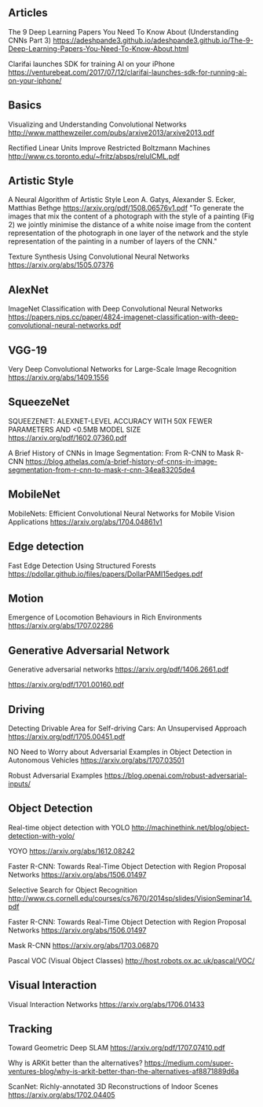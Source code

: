 ## Articles

The 9 Deep Learning Papers You Need To Know About (Understanding CNNs Part 3)
https://adeshpande3.github.io/adeshpande3.github.io/The-9-Deep-Learning-Papers-You-Need-To-Know-About.html

Clarifai launches SDK for training AI on your iPhone
https://venturebeat.com/2017/07/12/clarifai-launches-sdk-for-running-ai-on-your-iphone/

## Basics

Visualizing and Understanding Convolutional Networks
http://www.matthewzeiler.com/pubs/arxive2013/arxive2013.pdf

Rectified Linear Units Improve Restricted Boltzmann Machines
http://www.cs.toronto.edu/~fritz/absps/reluICML.pdf

## Artistic Style

A Neural Algorithm of Artistic Style
Leon A. Gatys, Alexander S. Ecker, Matthias Bethge
https://arxiv.org/pdf/1508.06576v1.pdf
"To generate the images that mix the content of a photograph with the style of a painting (Fig 2) we jointly minimise the distance of a white noise image from the content representation of the photograph in one layer of the network and the style representation of the painting in a number of layers of the CNN."

Texture Synthesis Using Convolutional Neural Networks
https://arxiv.org/abs/1505.07376

## AlexNet

ImageNet Classification with Deep Convolutional Neural Networks
https://papers.nips.cc/paper/4824-imagenet-classification-with-deep-convolutional-neural-networks.pdf

## VGG-19

Very Deep Convolutional Networks for Large-Scale Image Recognition
https://arxiv.org/abs/1409.1556

## SqueezeNet

SQUEEZENET: ALEXNET-LEVEL ACCURACY WITH 50X FEWER PARAMETERS AND <0.5MB MODEL SIZE
https://arxiv.org/pdf/1602.07360.pdf

A Brief History of CNNs in Image Segmentation: From R-CNN to Mask R-CNN
https://blog.athelas.com/a-brief-history-of-cnns-in-image-segmentation-from-r-cnn-to-mask-r-cnn-34ea83205de4

## MobileNet
MobileNets: Efficient Convolutional Neural Networks for Mobile Vision Applications
https://arxiv.org/abs/1704.04861v1

## Edge detection
Fast Edge Detection Using Structured Forests
https://pdollar.github.io/files/papers/DollarPAMI15edges.pdf

## Motion

Emergence of Locomotion Behaviours in Rich Environments
https://arxiv.org/abs/1707.02286

## Generative Adversarial Network

Generative adversarial networks
https://arxiv.org/pdf/1406.2661.pdf

https://arxiv.org/pdf/1701.00160.pdf

## Driving

Detecting Drivable Area for Self-driving Cars: An Unsupervised Approach
https://arxiv.org/pdf/1705.00451.pdf

NO Need to Worry about Adversarial Examples in Object Detection in Autonomous Vehicles
https://arxiv.org/abs/1707.03501

Robust Adversarial Examples
https://blog.openai.com/robust-adversarial-inputs/

## Object Detection

Real-time object detection with YOLO
http://machinethink.net/blog/object-detection-with-yolo/

YOYO
https://arxiv.org/abs/1612.08242

Faster R-CNN: Towards Real-Time Object Detection with Region Proposal Networks
https://arxiv.org/abs/1506.01497

Selective Search for Object Recognition
http://www.cs.cornell.edu/courses/cs7670/2014sp/slides/VisionSeminar14.pdf

Faster R-CNN: Towards Real-Time Object Detection with Region Proposal Networks
https://arxiv.org/abs/1506.01497

Mask R-CNN
https://arxiv.org/abs/1703.06870

Pascal VOC (Visual Object Classes)
http://host.robots.ox.ac.uk/pascal/VOC/

## Visual Interaction

Visual Interaction Networks
https://arxiv.org/abs/1706.01433

## Tracking
Toward Geometric Deep SLAM
https://arxiv.org/pdf/1707.07410.pdf

Why is ARKit better than the alternatives?
https://medium.com/super-ventures-blog/why-is-arkit-better-than-the-alternatives-af8871889d6a

ScanNet: Richly-annotated 3D Reconstructions of Indoor Scenes
https://arxiv.org/abs/1702.04405
